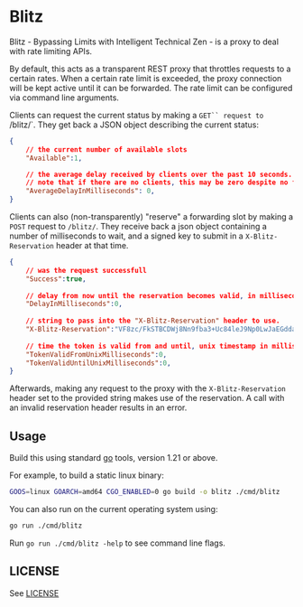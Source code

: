 # Blitz

Blitz - Bypassing Limits with Intelligent Technical Zen - is a proxy to deal with rate limiting APIs.

By default, this acts as a transparent REST proxy that throttles requests to a certain rates.
When a certain rate limit is exceeded, the proxy connection will be kept active until it can be forwarded. 
The rate limit can be configured via command line arguments.

Clients can request the current status by making a `GET`` request to `/blitz/`.
They get back a JSON object describing the current status:

```json
{
    // the current number of available slots
    "Available":1,

    // the average delay received by clients over the past 10 seconds.
    // note that if there are no clients, this may be zero despite no free clients.
    "AverageDelayInMilliseconds": 0,
}
```

Clients can also (non-transparently) "reserve" a forwarding slot by making a `POST` request to `/blitz/`. 
They receive back a json object containing a number of milliseconds to wait, and a signed key to submit in a `X-Blitz-Reservation` header at that time.

```json
{
    // was the request successfull
    "Success":true,
    
    // delay from now until the reservation becomes valid, in milliseconds.
    "DelayInMilliseconds":0,
    
    // string to pass into the "X-Blitz-Reservation" header to use.
    "X-Blitz-Reservation":"VF8zc/FkSTBCDWj8Nn9fba3+Uc84leJ9Np0LwJaEGddaHZnw6Q3iV+7UOZrUTuHQW8UStDrbwYojZc4X56nbBMHsIj+MAQAAqfAiP4wBAAA",
    
    // time the token is valid from and until, unix timestamp in milliseconds.
    "TokenValidFromUnixMilliseconds":0,
    "TokenValidUntilUnixMilliseconds":0,
}
```

Afterwards, making any request to the proxy with the `X-Blitz-Reservation` header set to the provided string makes use of the reservation.
A call with an invalid reservation header results in an error.

## Usage

Build this using standard [go](https://go.dev/) tools, version 1.21 or above.

For example, to build a static linux binary:

```bash
GOOS=linux GOARCH=amd64 CGO_ENABLED=0 go build -o blitz ./cmd/blitz
```

You can also run on the current operating system using:

```bash
go run ./cmd/blitz
```

Run `go run ./cmd/blitz -help` to see command line flags.


## LICENSE

See [LICENSE](LICENSE)